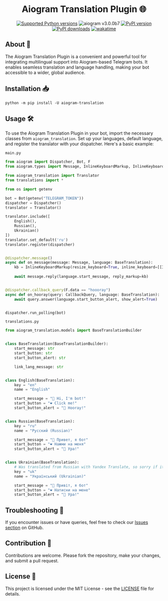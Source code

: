 <div align="center">

# Aiogram Translation Plugin 🌐

[![Supported Python versions](https://img.shields.io/pypi/pyversions/aiogram-translation.svg?style=flat-square&logo=python&logoColor=FFE873)](https://pypi.org/project/aiogram-translation)
![aiogram v3.0.0b7](https://img.shields.io/badge/aiogram-v3.0.0b7+-green?style=flat-square&logo=telegram)
[![PyPI version](https://img.shields.io/pypi/v/aiogram-translation.svg?style=flat-square&logo=pypi&logoColor=FFE873)](https://pypi.org/project/aiogram-translation)
[![PyPI downloads](https://img.shields.io/pypi/dm/aiogram-translation.svg?style=flat-square)](https://pypi.org/project/aiogram-translation)
[![wakatime](https://wakatime.com/badge/github/barabum0/aiogram-translation.svg)](https://wakatime.com/badge/github/barabum0/aiogram-translation)

</div>

## About 📘

The Aiogram Translation Plugin is a convenient and powerful tool for integrating multilingual support into Aiogram-based Telegram bots. It enables seamless translation and language handling, making your bot accessible to a wider, global audience.

## Installation 📥

```shell
python -m pip install -U aiogram-translation 
```

## Usage 🛠️

To use the Aiogram Translation Plugin in your bot, import the necessary classes from `aiogram_translation`. Set up your languages, default language, and register the translator with your dispatcher. Here's a basic example:

`main.py` 
```python
from aiogram import Dispatcher, Bot, F
from aiogram.types import Message, InlineKeyboardMarkup, InlineKeyboardButton, CallbackQuery

from aiogram_translation import Translator
from translations import *

from os import getenv

bot = Bot(getenv("TELEGRAM_TOKEN"))
dispatcher = Dispatcher()
translator = Translator()

translator.include([
    English(),
    Russian(),
    Ukrainian()
])
translator.set_default('ru')
translator.register(dispatcher)


@dispatcher.message()
async def on_message(message: Message, language: BaseTranslation):
    kb = InlineKeyboardMarkup(resize_keyboard=True, inline_keyboard=[[InlineKeyboardButton(text=language.start_button,
                                                                                           callback_data="hoooray")]])
    await message.reply(language.start_message, reply_markup=kb)


@dispatcher.callback_query(F.data == "hoooray")
async def on_hooray(query: CallbackQuery, language: BaseTranslation):
    await query.answer(language.start_button_alert, show_alert=True)


dispatcher.run_polling(bot)
```

`translations.py`
```python
from aiogram_translation.models import BaseTranslationBuilder


class BaseTranslation(BaseTranslationBuilder):
    start_message: str
    start_button: str
    start_button_alert: str

    link_lang_message: str


class English(BaseTranslation):
    key = "en"
    name = "English"

    start_message = "👋 Hi, I'm bot!"
    start_button = "❤️ Click me!"
    start_button_alert = "🎉 Hooray!"


class Russian(BaseTranslation):
    key = "ru"
    name = "Русский (Russian)"

    start_message = "👋 Привет, я бот"
    start_button = "❤️ Нажми на меня"
    start_button_alert = "🎉 Ура!"


class Ukrainian(BaseTranslation):
    # Was translated from Russian with Yandex Translate, so sorry if it got wrong
    key = "uk"
    name = "Український (Ukrainian)"

    start_message = "👋 Привіт, я бот"
    start_button = "❤️ Натисни на мене"
    start_button_alert = "🎉 Ура!"
```


## Troubleshooting 🚨

If you encounter issues or have queries, feel free to check our [Issues section](https://github.com/barabum0/aiogram-translation/issues) on GitHub.

## Contribution 🤝

Contributions are welcome. Please fork the repository, make your changes, and submit a pull request.

## License 📜

This project is licensed under the MIT License - see the [LICENSE](LICENSE) file for details.